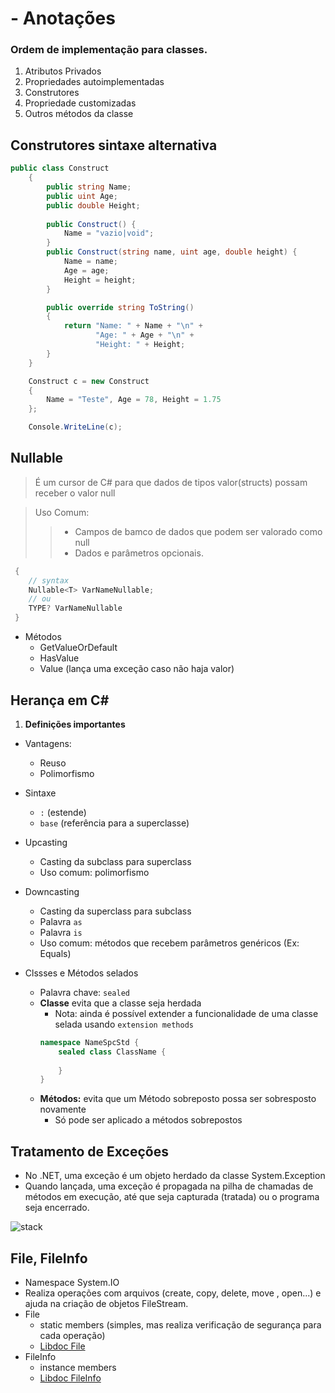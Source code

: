 # - Anotações

### Ordem de implementação para classes.

1. Atributos Privados
1. Propriedades autoimplementadas
1. Construtores
1. Propriedade customizadas
1. Outros métodos da classe

## Construtores sintaxe alternativa

```c#
public class Construct
    {
        public string Name;
        public uint Age;
        public double Height;
    
        public Construct() {
            Name = "vazio|void";
        }
        public Construct(string name, uint age, double height) {
            Name = name;
            Age = age;
            Height = height;
        }

        public override string ToString()
        {
            return "Name: " + Name + "\n" +
                   "Age: " + Age + "\n" +
                   "Height: " + Height;
        }
    }
```
```c#
    Construct c = new Construct
    {
        Name = "Teste", Age = 78, Height = 1.75
    };

    Console.WriteLine(c);
```

## Nullable
> É um cursor de C# para que dados de tipos valor(structs) possam
receber o valor null

> Uso Comum:
>> - Campos de bamco de dados que podem ser valorado como null
>> - Dados e parâmetros opcionais.
```c#
 {
    // syntax
    Nullable<T> VarNameNullable;
    // ou
    TYPE? VarNameNullable
 }
```
- Métodos
  - GetValueOrDefault
  - HasValue
  - Value (lança uma exceção caso não haja valor)

## Herança em C#

1. **Definições importantes**

- Vantagens:
    - Reuso
    - Polimorfismo
    
- Sintaxe
    - `:` (estende)
    - `base` (referência para a superclasse)
    
- Upcasting
  - Casting da subclass para superclass
  - Uso comum: polimorfismo
  
- Downcasting
  - Casting da superclass para subclass
  - Palavra `as`
  - Palavra `is`
  - Uso comum: métodos que recebem parâmetros genéricos (Ex: Equals)
  
- Clssses e Métodos selados
  - Palavra chave: `sealed`
  - **Classe** evita que a classe seja herdada
    - Nota: ainda é possível extender a funcionalidade de uma classe selada usando `extension methods`
    ```c#
    namespace NameSpcStd {
        sealed class ClassName {
        
        } 
    }
    ```
  - **Métodos:** evita que um Método sobreposto possa ser sobresposto novamente
    - Só pode ser aplicado a métodos sobrepostos

## Tratamento de Exceções

- No .NET, uma exceção é um objeto herdado da classe System.Exception
- Quando lançada, uma exceção é propagada na pilha de chamadas de métodos em execução,
  até que seja capturada (tratada) ou o programa seja encerrado.
  
![stack](https://1.bp.blogspot.com/-ojibsCmMTRI/XoGjqdxn0VI/AAAAAAAACRs/1yfM2vD_mdMVDRI_ndmXNuUgL6_N-P4jACLcBGAsYHQ/s1600/ExceptionHier.png)

## File, FileInfo

- Namespace System.IO
- Realiza operações com arquivos (create, copy, delete, move , open...) e
ajuda na criação de objetos FileStream.
- File
  - static members (simples, mas realiza verificação de segurança para cada operação)
  - [Libdoc File](https://msdn.microsoft.com/en-us/library/system.io.file(v=vs.110).aspx)
- FileInfo
  - instance members
  -  [Libdoc FileInfo](https://msdn.microsoft.com/en-us/library/system.io.fileinfo(v=vs.110).aspx)
  
